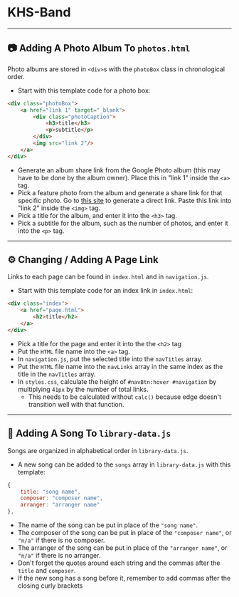 # KHS-Band

---
## 📷 Adding A Photo Album To `photos.html`

Photo albums are stored in `<div>`s with the `photoBox` class in chronological order.

* Start with this template code for a photo box:

```html
<div class="photoBox">
    <a href="link 1" target="_blank">
        <div class="photoCaption">
            <h3>title</h3>
            <p>subtitle</p>
        </div>
        <img src="link 2"/>
    </a>
</div>
```
* Generate an album share link from the Google Photo album (this may have to be done by the album owner). Place this in "link 1" inside the `<a>` tag.
* Pick a feature photo from the album and generate a share link for that specific photo. Go to [this site](https://ctrlq.org/google/photos/) to generate a direct link. Paste this link into "link 2" inside the `<img>` tag.
* Pick a title for the album, and enter it into the `<h3>` tag.
* Pick a subtitle for the album, such as the number of photos, and enter it into the `<p>` tag.

---
## ⚙️ Changing / Adding A Page Link

Links to each page can be found in `index.html` and in `navigation.js`.

* Start with this template code for an index link in `index.html`:

```html
<div class="index">
    <a href="page.html">
        <h2>title</h2>
    </a>
</div>
```
* Pick a title for the page and enter it into the the `<h2>` tag
* Put the `HTML` file name into the `<a>` tag.
* In `navigation.js`, put the selected title into the `navTitles` array.
* Put the `HTML` file name into the `navLinks` array in the same index as the title in the `navTitles` array.
* In `styles.css`, calculate the height of `#navBtn:hover #navigation` by multiplying `41px` by the number of total links.
   * This needs to be calculated without `calc()` because edge doesn't transition well with that function.

---
## 🎵 Adding A Song To `library-data.js`

Songs are organized in alphabetical order in `library-data.js`.

* A new song can be added to the `songs` array in `library-data.js` with this template:

```javascript
{
    title: "song name",
    composer: "composer name",
    arranger: "arranger name"
},
```
* The name of the song can be put in place of the `"song name"`.
* The composer of the song can be put in place of the `"composer name"`, or `"n/a"` if there is no composer.
* The arranger of the song can be put in place of the `"arranger name"`, or `"n/a"` if there is no arranger.
* Don't forget the quotes around each string and the commas after the `title` and `composer`.
* If the new song has a song before it, remember to add commas after the closing curly brackets
